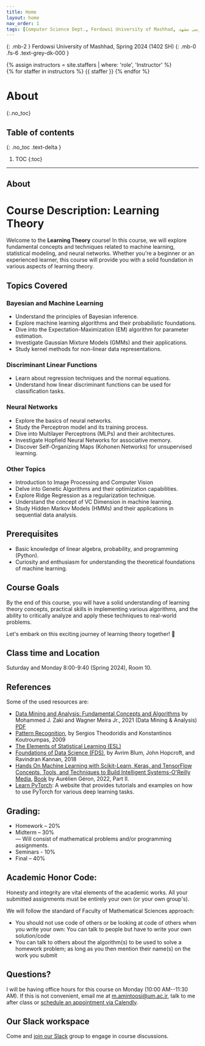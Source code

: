 ```yaml
---
title: Home
layout: home
nav_order: 1
tags: [Computer Science Dept., Ferdowsi University of Mashhad, علوم کامپیوتر دانشگاه فردوسی مشهد]
---
```


{: .mb-2 }
Ferdowsi University of Mashhad, Spring 2024 (1402 SH)
{: .mb-0 .fs-6 .text-grey-dk-000 }


<div>
{% assign instructors = site.staffers | where: 'role', 'Instructor' %}
  <div class="role">
    {% for staffer in instructors %}
    {{ staffer }}
    {% endfor %}
  </div>
</div>

# About
{:.no_toc}

## Table of contents
{: .no_toc .text-delta }

1. TOC
{:toc}

---

## About

# Course Description: Learning Theory

Welcome to the **Learning Theory** course! In this course, we will explore fundamental concepts and techniques related to machine learning, statistical modeling, and neural networks. Whether you're a beginner or an experienced learner, this course will provide you with a solid foundation in various aspects of learning theory.

## Topics Covered

### Bayesian and Machine Learning

- Understand the principles of Bayesian inference.
- Explore machine learning algorithms and their probabilistic foundations.
- Dive into the Expectation-Maximization (EM) algorithm for parameter estimation.
- Investigate Gaussian Mixture Models (GMMs) and their applications.
- Study kernel methods for non-linear data representations.

### Discriminant Linear Functions

- Learn about regression techniques and the normal equations.
- Understand how linear discriminant functions can be used for classification tasks.

### Neural Networks

- Explore the basics of neural networks.
- Study the Perceptron model and its training process.
- Dive into Multilayer Perceptrons (MLPs) and their architectures.
- Investigate Hopfield Neural Networks for associative memory.
- Discover Self-Organizing Maps (Kohonen Networks) for unsupervised learning.

### Other Topics

- Introduction to Image Processing and Computer Vision
- Delve into Genetic Algorithms and their optimization capabilities.
- Explore Ridge Regression as a regularization technique.
- Understand the concept of VC Dimension in machine learning.
- Study Hidden Markov Models (HMMs) and their applications in sequential data analysis.

## Prerequisites

- Basic knowledge of linear algebra, probability, and programming (Python).
- Curiosity and enthusiasm for understanding the theoretical foundations of machine learning.

## Course Goals

By the end of this course, you will have a solid understanding of learning theory concepts, practical skills in implementing various algorithms, and the ability to critically analyze and apply these techniques to real-world problems.

Let's embark on this exciting journey of learning theory together! 🌟


## Class time and Location

Suturday and Monday 8:00-9:40 (Spring 2024), Room 10.

## References

Some of the used resources are:

- [Data Mining and Analysis: Fundamental Concepts and Algorithms](https://dataminingbook.info/) by Mohammed J. Zaki and Wagner Meira Jr., 2021 (Data Mining & Analysis) [PDF](https://fumdrive.um.ac.ir/index.php/f/4160875)
- [Pattern Recognition](https://darmanto.akakom.ac.id/pengenalanpola/Pattern%20Recognition%204th%20Ed.%20(2009).pdf), by Sergios Theodoridis  and Konstantinos Koutroumpas, 2009
- [The Elements of Statistical Learning (ESL)](https://fumdrive.um.ac.ir/index.php/s/FH8nB4SwGkJrMeQ)
- [Foundations of Data Science (FDS)](https://www.cs.cornell.edu/jeh/book.pdf), by Avrim Blum, John Hopcroft, and Ravindran Kannan, 2018
- [Hands On Machine Learning with Scikit-Learn, Keras, and TensorFlow Concepts, Tools, and Techniques to Build Intelligent Systems-O'Reilly Media](https://www.oreilly.com/library/view/hands-on-machine-learning/9781492032632/), [Book](https://cloudflare-ipfs.com/ipfs/bafykbzaceae4tae6nlan27vd2g2df7mtkp7ikzs4bhywu4c7awmy6fhj2fk4w?filename=Aur%C3%A9lien%20G%C3%A9ron%20-%20Hands-On%20Machine%20Learning%20with%20Scikit-Learn%2C%20Keras%2C%20and%20TensorFlow_%20Concepts%2C%20Tools%2C%20and%20Techniques%20to%20Build%20Intelligent%20Systems-O%27Reilly%20Media%20%282022%29.pdf) by Aurélien Géron, 2022, Part II.
- [Learn PyTorch](https://www.learnpytorch.io/): A website that provides tutorials and examples on how to use PyTorch for various deep learning tasks.

## Grading:
* Homework – 20% <br>
* Midterm – 30% <br>
— Will consist of mathematical problems and/or programming assignments.
* Seminars - 10%
* Final – 40%

## Academic Honor Code:
Honesty and integrity are vital elements of the academic works. All your submitted assignments must be entirely your own (or your own group's).

We will follow the standard of Faculty of Mathematical Sciences approach: 
* You should not use code of others or be looking at code of others when you write your own: You can talk to people but have to write your own solution/code
*  You can talk to others about the algorithm(s) to be used to solve a homework problem; as long as you then mention their name(s) on the work you submit

## Questions?
I will be having office hours for this course on Monday (10:00 AM--11:30 AM). If this is not convenient, email me at m.amintoosi@um.ac.ir, talk to me after class or [schedule an appointment via Calendly](https://calendly.com/m-amintoosi/30min).

## Our Slack workspace
Come and [join our Slack](https://join.slack.com/t/fum-cs/shared_invite/zt-1zntzuw2t-JOWbsyQdGASNz~40AhWy_Q) group to engage in course discussions.
